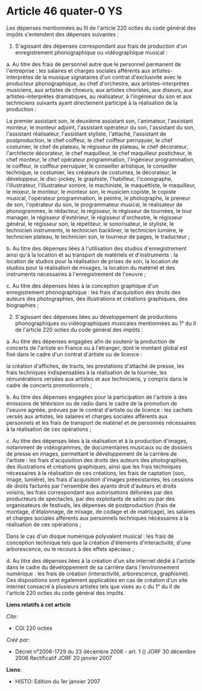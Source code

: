 # Article 46 quater-0 YS

Les dépenses mentionnées au III de l'article 220 octies du code général des impôts s'entendent des dépenses suivantes :

1. S'agissant des dépenses correspondant aux frais de production d'un enregistrement phonographique ou vidéographique
musical :

a. Au titre des frais de personnel autre que le personnel permanent de l'entreprise : les salaires et charges sociales
afférents aux artistes-interprètes de la musique signataires d'un contrat d'exclusivité avec le producteur phonographique, au
chef d'orchestre, aux artistes-interprètes musiciens, aux artistes de choeurs, aux artistes choristes, aux diseurs, aux
artistes-interprètes dramatiques, au réalisateur, à l'ingénieur du son et aux techniciens suivants ayant directement
participé à la réalisation de la production :

Le premier assistant son, le deuxième assistant son, l'animateur, l'assistant monteur, le monteur adjoint, l'assistant
opérateur du son, l'assistant du son, l'assistant réalisateur, l'assistant styliste, l'attaché, l'assistant de
postproduction, le chef coiffeur, le chef coiffeur perruquier, le chef costumier, le chef de plateau, le régisseur de
plateau, le chef décorateur, l'architecte décorateur, le chef maquilleur, le chef maquilleur posticheur, le chef monteur, le
chef opérateur programmation, l'ingénieur programmation, le coiffeur, le coiffeur perruquier, le conseiller artistique, le
conseiller technique, le costumier, les créateurs de costumes, le décorateur, le développeur, le disc-jockey, le graphiste,
l'habilleur, l'iconographe, l'illustrateur, l'illustrateur sonore, le machiniste, le maquettiste, le maquilleur, le mixeur,
le monteur, le monteur son, le musicien copiste, le copiste musical, l'opérateur programmation, le peintre, le photographe,
le preneur de son, l'opérateur du son, le programmateur musical, le réalisateur de phonogrammes, le rédacteur, le régisseur,
le régisseur de tournées, le tour manager, le régisseur d'extérieur, le régisseur d'orchestre, le régisseur général, le
régisseur son, le répétiteur, le sonorisateur, le styliste, le technicien instruments, le technicien backliner, le technicien
lumière, le technicien plateau, le technicien son, le tourneur de pages, le traducteur ;

b. Au titre des dépenses liées à l'utilisation des studios d'enregistrement ainsi qu'à la location et au transport de
matériels et d'instruments : la location de studios pour la réalisation de prises de son, la location de studios pour la
réalisation de mixages, la location du matériel et des instruments nécessaires à l'enregistrement de l'oeuvre ;

c. Au titre des dépenses liées à la conception graphique d'un enregistrement phonographique : les frais d'acquisition des
droits des auteurs des photographies, des illustrations et créations graphiques, des biographies ;

2. S'agissant des dépenses liées au développement de productions phonographiques ou vidéographiques musicales mentionnées au
1° du II de l'article 220 octies du code général des impôts :

a. Au titre des dépenses engagées afin de soutenir la production de concerts de l'artiste en France ou à l'étranger, dont le
montant global est fixé dans le cadre d'un contrat d'artiste ou de licence :

la création d'affiches, de tracts, les prestations d'attaché de presse, les frais techniques indispensables à la réalisation
de la tournée, les rémunérations versées aux artistes et aux techniciens, y compris dans le cadre de concerts promotionnels ;

b. Au titre des dépenses engagées pour la participation de l'artiste à des émissions de télévision ou de radio dans le cadre
de la promotion de l'oeuvre agréée, prévues par le contrat d'artiste ou de licence : les cachets versés aux artistes, les
salaires et charges sociales afférents aux personnels et les frais de transport de matériel et de personnes nécessaires à la
réalisation de ces opérations ;

c. Au titre des dépenses liées à la réalisation et à la production d'images, notamment de vidéogrammes, de documentaires
musicaux ou de dossiers de presse en images, permettant le développement de la carrière de l'artiste : les frais
d'acquisition des droits des auteurs des photographies, des illustrations et créations graphiques, ainsi que les frais
techniques nécessaires à la réalisation de ces créations, les frais de captation (son, image, lumière), les frais
d'acquisition d'images préexistantes, les cessions de droits facturés par l'ensemble des ayants droit d'auteurs et droits
voisins, les frais correspondant aux autorisations délivrées par des producteurs de spectacles, par des exploitants de salles
ou par des organisateurs de festivals, les dépenses de postproduction (frais de montage, d'étalonnage, de mixage, de codage
et de matriçage), les salaires et charges sociales afférents aux personnels techniques nécessaires à la réalisation de ces
opérations ;

Dans le cas d'un disque numérique polyvalent musical : les frais de conception technique tels que la création d'éléments
d'interactivité, d'une arborescence, ou le recours à des effets spéciaux ;

d. Au titre des dépenses liées à la création d'un site internet dédié à l'artiste dans le cadre du développement de sa
carrière dans l'environnement numérique : les frais de création (interactivité, arborescence, graphisme). Ces dispositions
sont également applicables en cas de création d'un site internet consacré à plusieurs artistes tels que visés au c du 1° du
II de l'article 220 octies du code général des impôts.

**Liens relatifs à cet article**

_Cite_:

  - CGI 220 octies

_Créé par_:

  - Décret n°2006-1729 du 23 décembre 2006 - art. 1 () JORF 30 décembre 2006 Rectificatif JORF 20 janvier 2007

**Liens**:

  - HISTO: Edition du 1er janvier 2007
